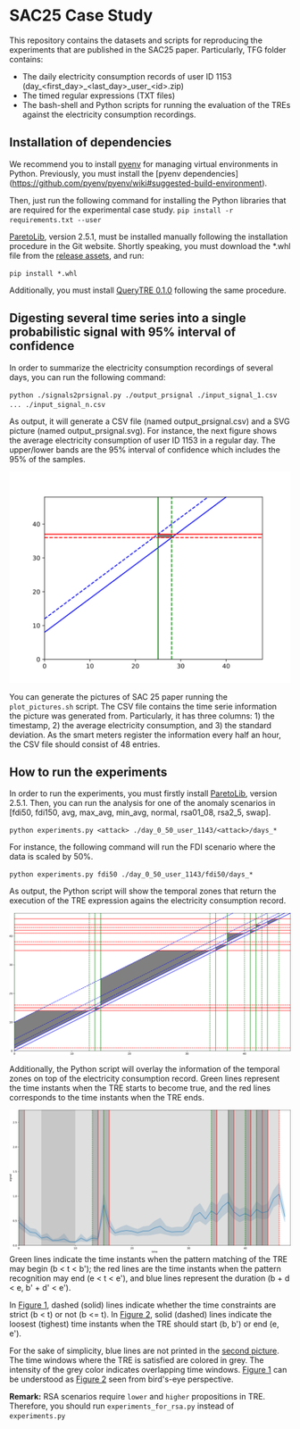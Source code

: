 # SAC25 Case Study
This repository contains the datasets and scripts for reproducing the experiments that are published in the SAC25 paper.
Particularly, TFG folder contains:
- The daily electricity consumption records of user ID 1153 (day\_\<first_day\>\_\<last_day\>\_user\_\<id\>.zip)
- The timed regular expressions (TXT files)
- The bash-shell and Python scripts for running the evaluation of the TREs against the electricity consumption recordings.

## Installation of dependencies
We recommend you to install [pyenv](https://github.com/pyenv/pyenv) for managing virtual environments in Python.
Previously, you must install the [pyenv dependencies] (https://github.com/pyenv/pyenv/wiki#suggested-build-environment).

Then, just run the following command for installing the Python libraries that are required for the experimental case study.
``
pip install -r requirements.txt --user
``

[ParetoLib](https://gricad-gitlab.univ-grenoble-alpes.fr/verimag/tempo/multidimensional_search), version 2.5.1, must be installed
manually following the installation procedure in the Git website.
Shortly speaking, you must download the *.whl file from the [release assets](https://gricad-gitlab.univ-grenoble-alpes.fr/verimag/tempo/multidimensional_search/-/jobs/artifacts/v2.5.1/download?job=build), and run:

``
pip install *.whl
``

Additionally, you must install [QueryTRE 0.1.0](https://github.com/nachorequeno/querytre/releases/tag/v0.1.0) following the same procedure.

## Digesting several time series into a single probabilistic signal with 95% interval of confidence
In order to summarize the electricity consumption recordings of several days, you can run the following command:

``
python ./signals2prsignal.py ./output_prsignal ./input_signal_1.csv ... ./input_signal_n.csv
``

As output, it will generate a CSV file (named output_prsignal.csv) and a SVG picture (named output_prsignal.svg).
For instance, the next figure shows the average electricity consumption of user ID 1153 in a regular day.
The upper/lower bands are the 95% interval of confidence which includes the 95% of the samples.

![Alt Text](/svg/results_0_360/normal.svg)

You can generate the pictures of SAC 25 paper running the `plot_pictures.sh` script. 
The CSV file contains the time serie information the picture was generated from.
Particularly, it has three columns: 1) the timestamp, 2) the average electricity consumption, and 3) the standard deviation.
As the smart meters register the information every half an hour, the CSV file should consist of 48 entries.

## How to run the experiments
In order to run the experiments, you must firstly install [ParetoLib](https://gricad-gitlab.univ-grenoble-alpes.fr/verimag/tempo/multidimensional_search), version 2.5.1.
Then, you can run the analysis for one of the anomaly scenarios in [fdi50, fdi150, avg, max\_avg, min\_avg, normal, rsa01\_08, rsa2\_5, swap].

``
python experiments.py <attack> ./day_0_50_user_1143/<attack>/days_*
``

For instance, the following command will run the FDI scenario where the data is scaled by 50%.

``
python experiments.py fdi50 ./day_0_50_user_1143/fdi50/days_*
``

As output, the Python script will show the temporal zones that return the execution of the TRE expression agains the electricity consumption record.

![img1](/svg/fdi50_zones.svg)

Additionally, the Python script will overlay the information of the temporal zones on top of the electricity consumption record.
Green lines represent the time instants when the TRE starts to become true, and the red lines corresponds to the time instants when the TRE ends. 

![img2](/svg/fdi50_signal_and_zones.svg)
Green lines indicate the time instants when the pattern matching of the TRE may begin (b < t < b'); 
the red lines are the time instants when the pattern recognition may end (e < t < e'), and blue lines represent the duration (b + d < e, b' + d' < e').

In [Figure 1](#img1), dashed (solid) lines indicate whether the time constraints are strict (b < t) or not (b <= t).
In [Figure 2](#img2), solid (dashed) lines indicate the loosest (tighest) time instants when the TRE should start (b, b') or end (e, e').

For the sake of simplicity, blue lines are not printed in the [second picture](#img2). 
The time windows where the TRE is satisfied are colored in grey. 
The intensity of the grey color indicates overlapping time windows.
[Figure 1](#img1) can be understood as [Figure 2](#img2) seen from bird's-eye perspective. 

**Remark:**
RSA scenarios require `lower` and `higher` propositions in TRE. Therefore, you should run `experiments_for_rsa.py` instead of `experiments.py`  